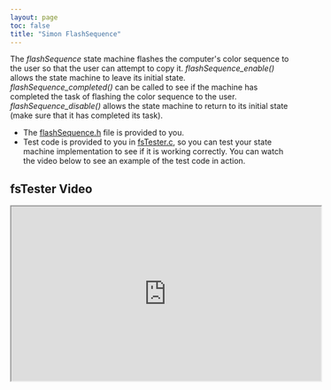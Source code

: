 ```yaml
---
layout: page
toc: false
title: "Simon FlashSequence"
---
```


The *flashSequence* state machine flashes the computer's color sequence to the user so that the user can attempt to copy it. *flashSequence_enable()* allows the state machine to leave its initial state. *flashSequence_completed()* can be called to see if the machine has completed the task of flashing the color sequence to the user. *flashSequence_disable()* allows the state machine to return to its initial state (make sure that it has completed its task). 

  * The [flashSequence.h]({{site.github.fileurl}}/archive/lab_simon/flashSequence.h) file is provided to you.
  * Test code is provided to you in [fsTester.c]({{site.github.fileurl}}/archive/lab_simon/fsTester.c), so you can test your state machine implementation to see if it is working correctly. You can watch the video below to see an example of the test code in action.


## fsTester Video 

<iframe width="560" height="315" allow="fullscreen" src="https://www.youtube.com/embed/vuxKXupeuQg"> </iframe>